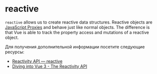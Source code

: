 # reactive

`reactive` allows us to create reactive data structures. Reactive objects are [JavaScript Proxies](https://developer.mozilla.org/en-US/docs/Web/JavaScript/Reference/Global_Objects/Proxy) and behave just like normal objects. The difference is that Vue is able to track the property access and mutations of a reactive object.

Для получения дополнительной информации посетите следующие ресурсы:

- [Reactivity API — reactive](https://vuejs.org/api/reactivity-core.html#reactive)
- [Diving into Vue 3 - The Reactivity API](https://developers.deepgram.com/blog/2022/02/diving-into-vue-3-reactivity-api/)
